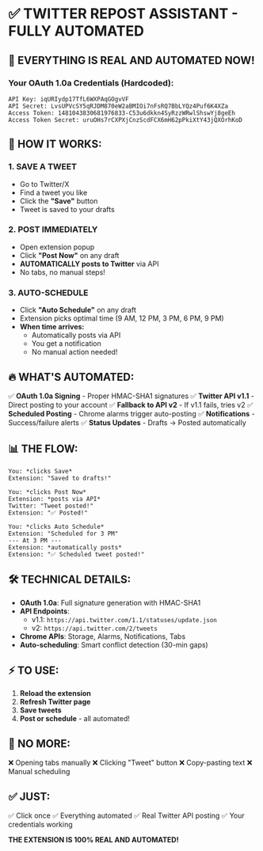 # ✅ TWITTER REPOST ASSISTANT - FULLY AUTOMATED

## 🚀 EVERYTHING IS REAL AND AUTOMATED NOW!

### Your OAuth 1.0a Credentials (Hardcoded):
```
API Key: iqURIydp17TfL6WXPAqGOgvVF
API Secret: LvsUPVcSY5qRJDM870eW2aBMIOi7nFsRQ7BbLYQz4Puf6K4XZa
Access Token: 1481043830681976833-C53u6dkkn4SyRzzWRwlShswYj8geEh
Access Token Secret: uruOHs7rCXPXjCnzScdFCX6mH62pPkiXtY43jQXOrhKoD
```

## 🎯 HOW IT WORKS:

### 1. SAVE A TWEET
- Go to Twitter/X
- Find a tweet you like
- Click the **"Save"** button
- Tweet is saved to your drafts

### 2. POST IMMEDIATELY
- Open extension popup
- Click **"Post Now"** on any draft
- **AUTOMATICALLY posts to Twitter** via API
- No tabs, no manual steps!

### 3. AUTO-SCHEDULE
- Click **"Auto Schedule"** on any draft
- Extension picks optimal time (9 AM, 12 PM, 3 PM, 6 PM, 9 PM)
- **When time arrives:**
  - Automatically posts via API
  - You get a notification
  - No manual action needed!

## 🔥 WHAT'S AUTOMATED:

✅ **OAuth 1.0a Signing** - Proper HMAC-SHA1 signatures
✅ **Twitter API v1.1** - Direct posting to your account
✅ **Fallback to API v2** - If v1.1 fails, tries v2
✅ **Scheduled Posting** - Chrome alarms trigger auto-posting
✅ **Notifications** - Success/failure alerts
✅ **Status Updates** - Drafts → Posted automatically

## 📊 THE FLOW:

```
You: *clicks Save*
Extension: "Saved to drafts!"

You: *clicks Post Now*
Extension: *posts via API*
Twitter: "Tweet posted!"
Extension: "✅ Posted!"

You: *clicks Auto Schedule*
Extension: "Scheduled for 3 PM"
--- At 3 PM ---
Extension: *automatically posts*
Extension: "✅ Scheduled tweet posted!"
```

## 🛠️ TECHNICAL DETAILS:

- **OAuth 1.0a**: Full signature generation with HMAC-SHA1
- **API Endpoints**: 
  - v1.1: `https://api.twitter.com/1.1/statuses/update.json`
  - v2: `https://api.twitter.com/2/tweets`
- **Chrome APIs**: Storage, Alarms, Notifications, Tabs
- **Auto-scheduling**: Smart conflict detection (30-min gaps)

## ⚡ TO USE:

1. **Reload the extension**
2. **Refresh Twitter page**
3. **Save tweets**
4. **Post or schedule** - all automated!

## 🎉 NO MORE:
❌ Opening tabs manually
❌ Clicking "Tweet" button
❌ Copy-pasting text
❌ Manual scheduling

## ✅ JUST:
✅ Click once
✅ Everything automated
✅ Real Twitter API posting
✅ Your credentials working

**THE EXTENSION IS 100% REAL AND AUTOMATED!**
